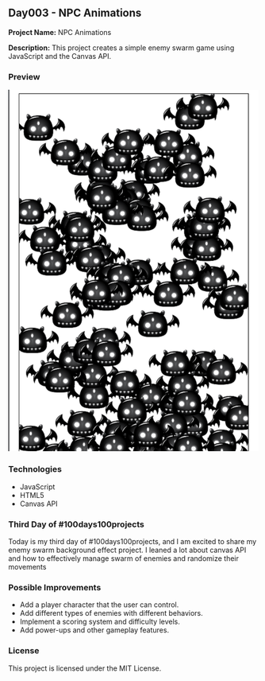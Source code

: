 ## Day003 - NPC Animations

**Project Name:** NPC Animations

**Description:** This project creates a simple enemy swarm game using JavaScript and the Canvas API.

### Preview

![Image](images/preview.png)

### Technologies

* JavaScript
* HTML5
* Canvas API

### Third Day of #100days100projects

Today is my third day of #100days100projects, and I am excited to share my enemy swarm background effect project. I
leaned a lot about canvas API and how to effectively manage swarm of enemies and randomize their movements

### Possible Improvements

* Add a player character that the user can control.
* Add different types of enemies with different behaviors.
* Implement a scoring system and difficulty levels.
* Add power-ups and other gameplay features.

### License

This project is licensed under the MIT License.